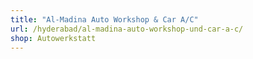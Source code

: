 ```yaml
---
title: "Al-Madina Auto Workshop & Car A/C"
url: /hyderabad/al-madina-auto-workshop-und-car-a-c/
shop: Autowerkstatt
---
```

